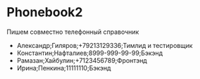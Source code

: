 # Phonebook2
Пишем совместно телефонный справочник
* Александр;Гиляров;+79213129336;Тимлид и тестировщик
* Константин;Нафталиев;8999-999-99-99;Бэкэнд
* Рамазан;Хайбулин;+7123456789;Фронтэнд
* Ирина;Пенкина;11111110;Бэкэнд
